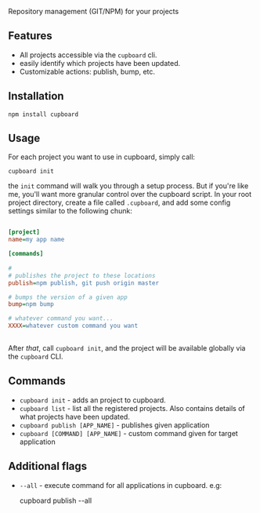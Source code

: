 Repository management (GIT/NPM) for your projects 
                                           

## Features                                
           
- All projects accessible via the `cupboard` cli.
- easily identify which projects have been updated. 
- Customizable actions: publish, bump, etc.    

## Installation 

	npm install cupboard
                             

## Usage                                   
                          
For each project you want to use in cupboard, simply call:
                                            
	cupboard init                       
	
the `init` command will walk you through a setup process. But if you're like me, you'll want more granular control over the cupboard script. In your root project directory, create a file called `.cupboard`, and add some config settings similar to the following chunk:

```ini    

[project]
name=my app name

[commands]    
                                                 
# 
# publishes the project to these locations
publish=npm publish, git push origin master

# bumps the version of a given app
bump=npm bump         

# whatever command you want...
XXXX=whatever custom command you want
                      

```                                                          

After *that*, call `cupboard init`, and the project will be available globally via the `cupboard` CLI.

## Commands           
                  
- `cupboard init` - adds an project to cupboard.
- `cupboard list` - list all the registered projects. Also contains details of what projects have
been updated.                                                                                   
- `cupboard publish [APP_NAME]` - publishes given application
- `cupboard [COMMAND] [APP_NAME]` - custom command given for target application
         


## Additional flags

- `--all` - execute command for all applications in cupboard. e.g: 

	cupboard publish --all

                       




                                    


